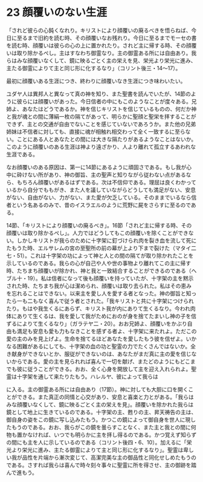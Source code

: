 # 23 顔覆いのない生涯

「されど彼らの心鈍くなれり。キリストにより顔覆いの廃るべきを悟らねば、今日に至るまで旧約を読む時、その顔覆いなお残れり。今日に至るまでモーセの書を読む時、顔覆いは彼らの心の上に置かれたり。されど主に帰する時、その顔覆いは取り除かるぺし。主はすなわち御霊なり。主の御霊ある所には自由あり。我らはみな顔覆いなくして、鏡に映るごとく主の栄えを見、栄光より栄光に進み、主たる御霊によりて主と同じ形に化するなり」（コリント後三・14〜17）。

最初に顔覆いある生涯につき、終わりに顔覆いなき生涯につき味わいたい。

ユダヤ人は異邦人と異なって真の神を知り、また聖書を読んでいたが、14節のように彼らには顔覆いがあった。今日信者の中にもこのようなことが度々ある。兄姉よ、あなたはどうであるか。神を信じキリストを信じているものの、何だか神と我が魂との間に薄絹一枚の隔てがあって、明らかに聖顔と聖栄を拝することができず、主との交通が自由でないことを感じていないであろうか。また他の兄弟姉妹は不信者に対しても、直接に魂が相触れ相交わって全く一致するに至らない。ことにある人とあなたとの間には大きな隔たりがあるようなことはないか。このように顔覆いのある生涯は神より遠ざかり、人より離れて孤立するあわれな生涯である。

なお顔覆いのある原因は、第一に14節にあるように頑固さである。もし我が心中に砕けない所があり、神の御旨、主の聖声と知りながら従わない点があるなら、もちろん顔覆いがあるはずである。次は不信仰である。理屈は良くわかっているから自分でももがき、また人を議していながらどうしても満足がない、安息がない、自由がない、力がない、また愛が欠乏している。そのままでいるなら信者という名あるのみで、昔のイスラエルのように荒野に屍をさらすに至るのである。

14節、「キリストにより顔覆いの廃るべき」。16節「されど主に帰する時、その顔覆いは取り除かるぺし」。人力ではどうしてもこの顔覆いを除くことができない。しかしキリストが我らのために十字架に釘づけられ肉を裂き血を流して死にたもうた時、エルサレムの宮の至聖所の前の幕が上より下まで裂けた（マタイ二七・51）。これは十字架の功によって神と人との間の隔てが取り除かれたことを示しているのである。我らの心が自己や人や世の事物より離れてこの主に帰す時、たちまち顔覆いが除かれ、神と我と一致結合することができるのである（へブル十・19）。私は信者になって後も顔覆いを持っていたが、十字架の主を黙示された時、たちまち我が心は潔められ、顔覆いは取り去られた。私はその恵みを忘れることはできない。以来主を愛し人を愛する者となった。神の御旨と知ったら一も二もなく喜んで従う者とされた。「我キリストと共に十字架につけられたり。もはや我生くるにあらず、キリスト我が内にありて生くるなり。今われ肉体にありて生くるは、我を愛して我がためにおのが身を捨てたまいし神の子を信ずるによりて生くるなり」（ガラテヤ二・20）。おお兄姉よ、顔覆いをかぶり自由も満足も安息も愛も力もなきことを感ずる者よ、十字架に来たれよ。ただこの愛の主のみを見上げよ。生命を捨てるほどあなたを愛したもう彼を信ぜよ。いかなる困難があるにしても、十字架の血の功と聖霊の力でたくさんではないか。全き献身ができないとか、服従ができないのは、あなたがまだ真に主の愛を信じないからである。愛の主を見られれば喜んで一切を献げ、またどのようにもどこまでも彼に従うことができる。おお、全く心身を開放して主を迎え入れられよ。聖霊は十字架を通して来たりたもう。ハレルヤ、彼によって我らは

に入る。主の御霊ある所には自由あり（17節）。神に対しても大胆に口を開くことができる。また真正の同情と心交があり、安息と喜楽と力とがある。「我らはみな顔覆いなくして、鏡に映るごとく主の栄えを見」。顔覆いを除かれた我らは鏡として地上に生きているのである。十字架の主、甦りの主、昇天祷告の主は、御自身の姿をこの鏡に写し込みたもう。かつこの鏡によって御自身を世人に現したもうのである。おお、我らがこの鏡を曇らすことなく、また主と我との間に何物も置かなければ、いつでも明らかに主を拝し得るのである。かつ覚えず知らずの間にも主を人に示しているのである（コリント後四・6、10）。加えるに「栄光より栄光に進み、主たる御霊によりて主と同じ形に化するなり」。聖霊は卑しい我が品性を片端から漸次変じて、高潔完美な主の御品性と同化せしめたもうのである。さすれば我らは喜んで時々刻々事々に聖霊に所を得させ、主の御跡を踏んで進もう。

